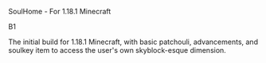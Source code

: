 SoulHome - For 1.18.1 Minecraft

B1

The initial build for 1.18.1 Minecraft, with basic patchouli, advancements, and soulkey item to access the user's own skyblock-esque dimension.